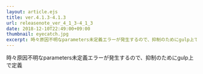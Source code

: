 ```yaml
---
layout: article.ejs
title: ver.4.1.3-4.1.3
url: releasenote_ver_4_1_3-4_1_3
date: 2018-12-10T22:49:00+09:00
thumbnail: eyecatch.jpg
excerpt: 時々原因不明なparameters未定義エラーが発生するので、抑制のためにgulp上で定義
---
```


時々原因不明なparameters未定義エラーが発生するので、抑制のためにgulp上で定義